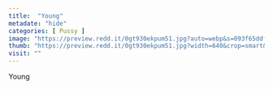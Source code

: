 ```yaml
---
title:  "Young"
metadate: "hide"
categories: [ Pussy ]
image: "https://preview.redd.it/0gt930ekpum51.jpg?auto=webp&s=093f65ddfb28b1e0da1212c5f36e6e38fb505e74"
thumb: "https://preview.redd.it/0gt930ekpum51.jpg?width=640&crop=smart&auto=webp&s=e774bd08d8cdfe76bcbcef34420867d3cfc09389"
visit: ""
---
```

Young
